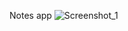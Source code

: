 Notes app
![Screenshot_1](https://github.com/Abedelhamid/demo/assets/125611156/5854db94-3c96-4ee2-a562-77e404123089)


